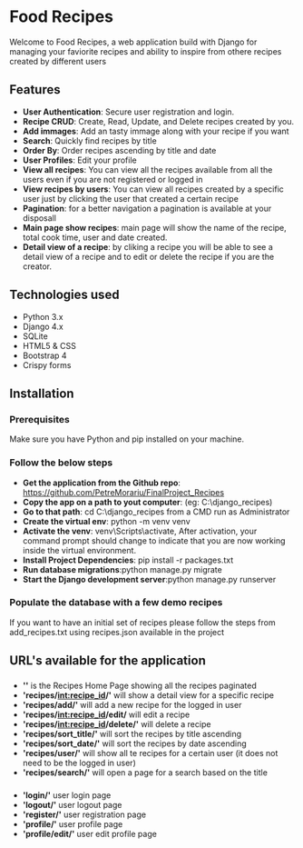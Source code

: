 # Food Recipes
Welcome to Food Recipes, a web application build with Django for managing your faviorite recipes and ability to inspire from othere recipes created by different users

## Features
- **User Authentication**: Secure user registration and login.
- **Recipe CRUD**: Create, Read, Update, and Delete recipes created by you.
- **Add immages**: Add an tasty immage along with your recipe if you want
- **Search**: Quickly find recipes by title
- **Order By**: Order recipes ascending by title and date 
- **User Profiles**: Edit your profile
- **View all recipes**: You can view all the recipes available from all the users even if you are not registered or logged in
- **View recipes by users**: You can view all recipes created by a specific user just by clicking the user that created a certain recipe
- **Pagination**: for a better navigation a pagination is available at your disposall
- **Main page show recipes**: main page will show the name of the recipe, total cook time, user and date created.
- **Detail view of a recipe**: by cliking a recipe you will be able to see a detail view of a recipe and to edit or delete the recipe if you are the creator.

## Technologies used

- Python 3.x
- Django 4.x
- SQLite
- HTML5 & CSS
- Bootstrap 4
- Crispy forms

## Installation

### Prerequisites

Make sure you have Python and pip installed on your machine.

### Follow the below steps

- **Get the application from the Github repo**: https://github.com/PetreMorariu/FinalProject_Recipes
- **Copy the app on a path to yout computer**: (eg: C:\django_recipes)
- **Go to that path**: cd C:\django_recipes from a CMD run as Administrator
- **Create the virtual env**:  python -m venv venv
- **Activate the venv**: venv\Scripts\activate, After activation, your command prompt should change to indicate that you are now working inside the virtual environment.
- **Install Project Dependencies**: pip install -r packages.txt
- **Run database migrations**:python manage.py migrate
- **Start the Django development server**:python manage.py runserver

### Populate the database with a few demo recipes
  If you want to have an initial set of recipes please follow the  steps from add_recipes.txt using recipes.json available in the project

## URL's available for the application
###
- **''** is the Recipes Home Page showing all the recipes paginated
- **'recipes/<int:recipe_id>/'** will show a detail view for a specific recipe
- **'recipes/add/'** will add a new recipe for the logged in user
- **'recipes/<int:recipe_id>/edit/** will edit a recipe
- **'recipes/<int:recipe_id>/delete/'** will delete a recipe
- **'recipes/sort_title/'** will sort the recipes by title ascending
- **'recipes/sort_date/'** will sort the recipes by date ascending
- **'recipes/user/'** will show all te recipes for a certain user (it does not need to be the logged in user)
- **'recipes/search/'** will open a page for a search based on the title
###
- **'login/'** user login page
- **'logout/'** user logout page
- **'register/'** user registration page
- **'profile/'** user profile page
- **'profile/edit/'** user edit profile page

  

